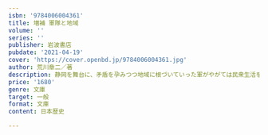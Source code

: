 ```yaml
---
isbn: '9784006004361'
title: 増補 軍隊と地域
volume: ''
series: ''
publisher: 岩波書店
pubdate: '2021-04-19'
cover: 'https://cover.openbd.jp/9784006004361.jpg'
author: 荒川章二／著
description: 静岡を舞台に、矛盾を孕みつつ地域に根づいていった軍がやがては民衆生活を破壊していく過程を描き出す。
price: '1680'
genre: 文庫
target: 一般
format: 文庫
content: 日本歴史

---
```

